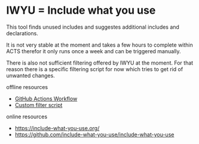 # IWYU = Include what you use

This tool finds unused includes and suggestes additional includes and declarations.

It is not very stable at the moment and takes a few hours to complete within ACTS therefor it only runs once a week and can be triggered manually.

There is also not sufficient filtering offered by IWYU at the moment. For that reason there is a specific filtering script for now which tries to get rid of unwanted changes.

offline resources
- [GitHub Actions Workflow](../../.github/workflows/iwyu.yml)
- [Custom filter script](./filter.py)

online resources

- https://include-what-you-use.org/
- https://github.com/include-what-you-use/include-what-you-use
